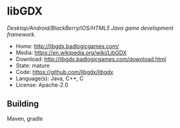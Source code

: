 # libGDX

_Desktop/Android/BlackBerry/iOS/HTML5 Java game development framework._

- Home: http://libgdx.badlogicgames.com/
- Media: https://en.wikipedia.org/wiki/LibGDX
- Download: http://libgdx.badlogicgames.com/download.html
- State: mature
- Code: https://github.com/libgdx/libgdx
- Language(s): Java, C++, C
- License: Apache-2.0

## Building

Maven, gradle

